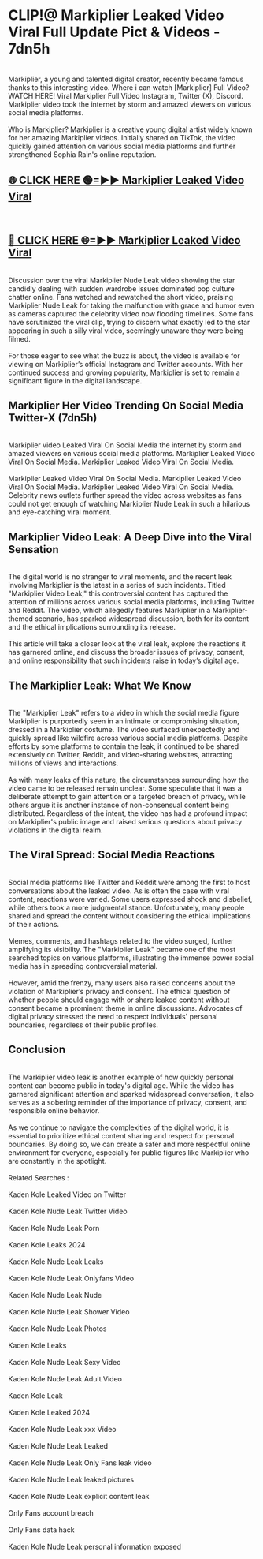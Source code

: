 # CLIP!@ Markiplier Leaked Video Viral Full Update Pict & Videos - 7dn5h
<br>
Markiplier, a young and talented digital creator, recently became famous thanks to this interesting video. Where i can watch [Markiplier] Full Video? WATCH HERE! Viral Markiplier Full Video Instagram, Twitter (X), Discord. Markiplier video took the internet by storm and amazed viewers on various social media platforms.
<br><br>
Who is Markiplier? Markiplier is a creative young digital artist widely known for her amazing Markiplier videos. Initially shared on TikTok, the video quickly gained attention on various social media platforms and further strengthened Sophia Rain's online reputation.
<br>
<h2><a href="https://bestclip.site?title=Markiplier">🌐 CLICK HERE 🟢=►► Markiplier Leaked Video Viral</a></h2>
<br>
<h2><a href="https://bestclip.site?title=Markiplier">🔴 CLICK HERE 🌐=►► Markiplier Leaked Video Viral</a></h2>
<br>
Discussion over the viral Markiplier Nude Leak video showing the star candidly dealing with sudden wardrobe issues dominated pop culture chatter online. Fans watched and rewatched the short video, praising Markiplier Nude Leak for taking the malfunction with grace and humor even as cameras captured the celebrity video now flooding timelines. Some fans have scrutinized the viral clip, trying to discern what exactly led to the star appearing in such a silly viral video, seemingly unaware they were being filmed.
<br><br>
For those eager to see what the buzz is about, the video is available for viewing on Markiplier’s official Instagram and Twitter accounts. With her continued success and growing popularity, Markiplier is set to remain a significant figure in the digital landscape.
<br>
<h2>Markiplier Her Video Trending On Social Media Twitter-X (7dn5h)</h2>
<br>
Markiplier video Leaked Viral On Social Media the internet by storm and amazed viewers on various social media platforms. Markiplier Leaked Video Viral On Social Media. Markiplier Leaked Video Viral On Social Media.
<br><br>
Markiplier Leaked Video Viral On Social Media. Markiplier Leaked Video Viral On Social Media. Markiplier Leaked Video Viral On Social Media. Celebrity news outlets further spread the video across websites as fans could not get enough of watching Markiplier Nude Leak in such a hilarious and eye-catching viral moment.
<br>
<h2>Markiplier Video Leak: A Deep Dive into the Viral Sensation</h2>
<br>
The digital world is no stranger to viral moments, and the recent leak involving Markiplier is the latest in a series of such incidents. Titled "Markiplier Video Leak," this controversial content has captured the attention of millions across various social media platforms, including Twitter and Reddit. The video, which allegedly features Markiplier in a Markiplier-themed scenario, has sparked widespread discussion, both for its content and the ethical implications surrounding its release.
<br><br>
This article will take a closer look at the viral leak, explore the reactions it has garnered online, and discuss the broader issues of privacy, consent, and online responsibility that such incidents raise in today’s digital age.
<br>
<h2>The Markiplier Leak: What We Know</h2>
<br>
The "Markiplier Leak" refers to a video in which the social media figure Markiplier is purportedly seen in an intimate or compromising situation, dressed in a Markiplier costume. The video surfaced unexpectedly and quickly spread like wildfire across various social media platforms. Despite efforts by some platforms to contain the leak, it continued to be shared extensively on Twitter, Reddit, and video-sharing websites, attracting millions of views and interactions.
<br><br>
As with many leaks of this nature, the circumstances surrounding how the video came to be released remain unclear. Some speculate that it was a deliberate attempt to gain attention or a targeted breach of privacy, while others argue it is another instance of non-consensual content being distributed. Regardless of the intent, the video has had a profound impact on Markiplier's public image and raised serious questions about privacy violations in the digital realm.
<br>
<h2>The Viral Spread: Social Media Reactions</h2>
<br>
Social media platforms like Twitter and Reddit were among the first to host conversations about the leaked video. As is often the case with viral content, reactions were varied. Some users expressed shock and disbelief, while others took a more judgmental stance. Unfortunately, many people shared and spread the content without considering the ethical implications of their actions.
<br><br>
Memes, comments, and hashtags related to the video surged, further amplifying its visibility. The "Markiplier Leak" became one of the most searched topics on various platforms, illustrating the immense power social media has in spreading controversial material.
<br><br>
However, amid the frenzy, many users also raised concerns about the violation of Markiplier’s privacy and consent. The ethical question of whether people should engage with or share leaked content without consent became a prominent theme in online discussions. Advocates of digital privacy stressed the need to respect individuals' personal boundaries, regardless of their public profiles.
<br>
<h2>Conclusion</h2>
<br>
The Markiplier video leak is another example of how quickly personal content can become public in today's digital age. While the video has garnered significant attention and sparked widespread conversation, it also serves as a sobering reminder of the importance of privacy, consent, and responsible online behavior.
<br><br>
As we continue to navigate the complexities of the digital world, it is essential to prioritize ethical content sharing and respect for personal boundaries. By doing so, we can create a safer and more respectful online environment for everyone, especially for public figures like Markiplier who are constantly in the spotlight.
<br><br>
Related Searches :
<br><br>
Kaden Kole Leaked Video on Twitter
<br><br>
Kaden Kole Nude Leak Twitter Video
<br><br>
Kaden Kole Nude Leak Porn
<br><br>
Kaden Kole Leaks 2024
<br><br>
Kaden Kole Nude Leak Leaks
<br><br>
Kaden Kole Nude Leak Onlyfans Video
<br><br>
Kaden Kole Nude Leak Nude
<br><br>
Kaden Kole Nude Leak Shower Video
<br><br>
Kaden Kole Nude Leak Photos
<br><br>
Kaden Kole Leaks
<br><br>
Kaden Kole Nude Leak Sexy Video
<br><br>
Kaden Kole Nude Leak Adult Video
<br><br>
Kaden Kole Leak
<br><br>
Kaden Kole Leaked 2024
<br><br>
Kaden Kole Nude Leak xxx Video
<br><br>
Kaden Kole Nude Leak Leaked
<br><br>
Kaden Kole Nude Leak Only Fans leak video
<br><br>
Kaden Kole Nude Leak leaked pictures
<br><br>
Kaden Kole Nude Leak explicit content leak
<br><br>
Only Fans account breach
<br><br>
Only Fans data hack
<br><br>
Kaden Kole Nude Leak personal information exposed